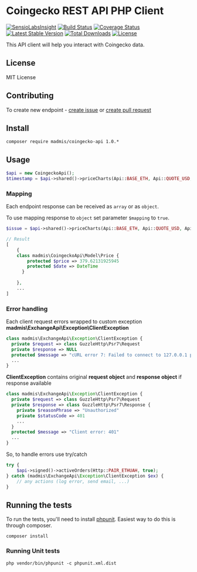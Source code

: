 # Coingecko REST API PHP Client

[![SensioLabsInsight][sensiolabs-insight-image]][sensiolabs-insight-link]
[![Build Status][testing-image]][testing-link]
[![Coverage Status][coverage-image]][coverage-link]
[![Latest Stable Version][stable-image]][package-link]
[![Total Downloads][downloads-image]][package-link]
[![License][license-image]][license-link]

This API client will help you interact with Coingecko data. 
 

## License

MIT License


## Contributing
To create new endpoint - [create issue](https://github.com/madmis/coingecko-api/issues/new) 
or [create pull request](https://github.com/madmis/coingecko-api/compare)


## Install
    
    composer require madmis/coingecko-api 1.0.*


## Usage
```php
$api = new CoingeckoApi();
$timestamp = $api->shared()->priceCharts(Api::BASE_ETH, Api::QUOTE_USD, Api::PERIOD_24HOURS, true));
```
### Mapping

Each endpoint response can be received as `array` or as `object`.

To use mapping response to `object` set parameter `$mapping` to `true`. 

```php
$issue = $api->shared()->priceCharts(Api::BASE_ETH, Api::QUOTE_USD, Api::PERIOD_24HOURS, true));

// Result
[
    {
    class madmis\CoingeckoApi\Model\Price {
        protected $price => 379.62131925945
        protected $date => DateTime
      }
    
    },
    ...
] 
```

### Error handling
Each client request errors wrapped to custom exception **madmis\ExchangeApi\Exception\ClientException**  

```php
class madmis\ExchangeApi\Exception\ClientException {
  private $request => class GuzzleHttp\Psr7\Request
  private $response => NULL
  protected $message => "cURL error 7: Failed to connect to 127.0.0.1 port 8080: Connection refused (see http://curl.haxx.se/libcurl/c/libcurl-errors.html)"
  ...
}
```

**ClientException** contains original **request object** and **response object** if response available

```php
class madmis\ExchangeApi\Exception\ClientException {
  private $request => class GuzzleHttp\Psr7\Request 
  private $response => class GuzzleHttp\Psr7\Response {
    private $reasonPhrase => "Unauthorized"
    private $statusCode => 401
    ...
  }
  protected $message => "Client error: 401"
  ...  
}
```

So, to handle errors use try/catch

```php
try {
    $api->signed()->activeOrders(Http::PAIR_ETHUAH, true);
} catch (madmis\ExchangeApi\Exception\ClientException $ex) {
    // any actions (log error, send email, ...) 
}
``` 


## Running the tests
To run the tests, you'll need to install [phpunit](https://phpunit.de/). 
Easiest way to do this is through composer.

    composer install

### Running Unit tests

    php vendor/bin/phpunit -c phpunit.xml.dist


[testing-link]: https://travis-ci.org/madmis/coingecko-api
[testing-image]: https://travis-ci.org/madmis/coingecko-api.svg?branch=master

[sensiolabs-insight-link]: https://insight.sensiolabs.com/projects/b767dd02-927d-4340-abee-ea7f10bea981
[sensiolabs-insight-image]: https://insight.sensiolabs.com/projects/b767dd02-927d-4340-abee-ea7f10bea981/mini.png

[package-link]: https://packagist.org/packages/madmis/coingecko-api
[downloads-image]: https://poser.pugx.org/madmis/coingecko-api/downloads
[stable-image]: https://poser.pugx.org/madmis/coingecko-api/v/stable
[license-image]: https://poser.pugx.org/madmis/coingecko-api/license
[license-link]: https://packagist.org/packages/madmis/coingecko-api

[coverage-link]: https://coveralls.io/github/madmis/coingecko-api?branch=master
[coverage-image]: https://coveralls.io/repos/github/madmis/coingecko-api/badge.svg?branch=master

